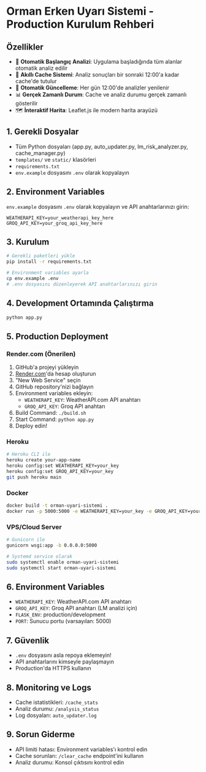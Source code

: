 # Orman Erken Uyarı Sistemi - Production Kurulum Rehberi

## Özellikler
- 🚀 **Otomatik Başlangıç Analizi**: Uygulama başladığında tüm alanlar otomatik analiz edilir
- 💾 **Akıllı Cache Sistemi**: Analiz sonuçları bir sonraki 12:00'a kadar cache'de tutulur
- 🔄 **Otomatik Güncelleme**: Her gün 12:00'de analizler yenilenir
- 📊 **Gerçek Zamanlı Durum**: Cache ve analiz durumu gerçek zamanlı gösterilir
- 🗺️ **İnteraktif Harita**: Leaflet.js ile modern harita arayüzü

## 1. Gerekli Dosyalar
- Tüm Python dosyaları (app.py, auto_updater.py, lm_risk_analyzer.py, cache_manager.py)
- `templates/` ve `static/` klasörleri
- `requirements.txt`
- `env.example` dosyasını `.env` olarak kopyalayın

## 2. Environment Variables
`env.example` dosyasını `.env` olarak kopyalayın ve API anahtarlarınızı girin:
```
WEATHERAPI_KEY=your_weatherapi_key_here
GROQ_API_KEY=your_groq_api_key_here
```

## 3. Kurulum
```bash
# Gerekli paketleri yükle
pip install -r requirements.txt

# Environment variables ayarla
cp env.example .env
# .env dosyasını düzenleyerek API anahtarlarınızı girin
```

## 4. Development Ortamında Çalıştırma
```bash
python app.py
```

## 5. Production Deployment

### Render.com (Önerilen)
1. GitHub'a projeyi yükleyin
2. [Render.com](https://render.com)'da hesap oluşturun
3. "New Web Service" seçin
4. GitHub repository'nizi bağlayın
5. Environment variables ekleyin:
   - `WEATHERAPI_KEY`: WeatherAPI.com API anahtarı
   - `GROQ_API_KEY`: Groq API anahtarı
6. Build Command: `./build.sh`
7. Start Command: `python app.py`
8. Deploy edin!

### Heroku
```bash
# Heroku CLI ile
heroku create your-app-name
heroku config:set WEATHERAPI_KEY=your_key
heroku config:set GROQ_API_KEY=your_key
git push heroku main
```

### Docker
```bash
docker build -t orman-uyari-sistemi .
docker run -p 5000:5000 -e WEATHERAPI_KEY=your_key -e GROQ_API_KEY=your_key orman-uyari-sistemi
```

### VPS/Cloud Server
```bash
# Gunicorn ile
gunicorn wsgi:app -b 0.0.0.0:5000

# Systemd service olarak
sudo systemctl enable orman-uyari-sistemi
sudo systemctl start orman-uyari-sistemi
```

## 6. Environment Variables
- `WEATHERAPI_KEY`: WeatherAPI.com API anahtarı
- `GROQ_API_KEY`: Groq API anahtarı (LM analizi için)
- `FLASK_ENV`: production/development
- `PORT`: Sunucu portu (varsayılan: 5000)

## 7. Güvenlik
- `.env` dosyasını asla repoya eklemeyin!
- API anahtarlarını kimseyle paylaşmayın
- Production'da HTTPS kullanın

## 8. Monitoring ve Logs
- Cache istatistikleri: `/cache_stats`
- Analiz durumu: `/analysis_status`
- Log dosyaları: `auto_updater.log`

## 9. Sorun Giderme
- API limiti hatası: Environment variables'ı kontrol edin
- Cache sorunları: `/clear_cache` endpoint'ini kullanın
- Analiz durumu: Konsol çıktısını kontrol edin 